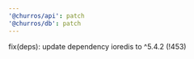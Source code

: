 ```yaml
---
'@churros/api': patch
'@churros/db': patch
---
```


fix(deps): update dependency ioredis to ^5.4.2  (!453)
